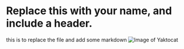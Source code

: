 # Replace this with your name, and include a header.
this is to replace the file and add some markdown
![Image of Yaktocat](https://octodex.github.com/images/yaktocat.png)
